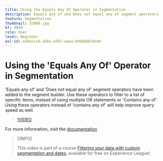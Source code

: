 ```yaml
---
title: Using the Equals Any Of Operator in Segmentation
description: Equals any of and Does not equal any of segment operators have been added to the segment builder. Use these operators to filter to a list of specific items, instead of using multiple OR statements or Contains any of. Using these operators instead of contains any of will help improve query speed as well.
feature: Segmentation
thumbnail: 32960.jpg
kt: 4844
role: User
level: Beginner
exl-id: ed4eccc6-a56e-4767-aeea-046bbbb7ee9c
---
```

# Using the 'Equals Any Of' Operator in Segmentation

'Equals any of' and 'Does not equal any of' segment operators have been added to the segment builder. Use these operators to filter to a list of specific items, instead of using multiple OR statements or 'Contains any of'. Using these operators instead of 'contains any of' will help improve query speed as well.

>[!VIDEO](https://video.tv.adobe.com/v/32960/?quality=12&learn=on)

For more information, visit the [documentation](https://experienceleague.adobe.com/docs/analytics/components/segmentation/segment-reference/seg-operators.html)

>[!INFO]
>
> This video is part of a course [Filtering your data with custom segmentation and dates](https://experienceleague.adobe.com/?recommended=Analytics-U-1-2021.1.filterdata), available for free on Experience League!
